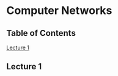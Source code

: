 # Computer Networks


## Table of Contents

[Lecture 1](#Lecture1)
<br>


<a name="Lecture1"></a>
## Lecture 1
